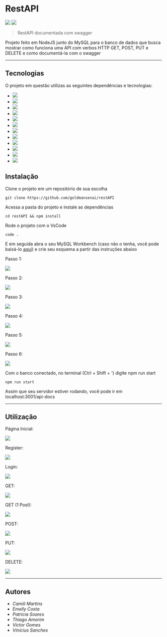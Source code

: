 # RestAPI

<img src="https://img.shields.io/badge/Versão-v1.0.0-blue?style=for-the-badge" />
<img src="https://img.shields.io/badge/Backend-Node-important?style=for-the-badge" />

> RestAPI documentada com swagger

Projeto feito em NodeJS junto do MySQL para o banco de dados que busca mostrar como funciona uma API com verbos HTTP GET, POST, PUT e DELETE e como documentá-la com o swagger

---

## Tecnologias

O projeto em questão utilizas as seguintes dependências e tecnologias: 

* <img src="https://img.shields.io/badge/Tecnologia-NodeJS-important?style=for-the-badge"/>
* <img src="https://img.shields.io/badge/Tecnologia-MySQL Workbench-important?style=for-the-badge"/>
* <img src="https://img.shields.io/badge/Dependência-Express-blue?style=for-the-badge"/>
* <img src="https://img.shields.io/badge/Dependência-Cors-blue?style=for-the-badge"/>
* <img src="https://img.shields.io/badge/Dependência-BodyParser-blue?style=for-the-badge"/>
* <img src="https://img.shields.io/badge/Dependência-JWT-blue?style=for-the-badge"/>
* <img src="https://img.shields.io/badge/Dependência-MySQL2-blue?style=for-the-badge"/>
* <img src="https://img.shields.io/badge/Dependência-Nodemon-blue?style=for-the-badge"/>
* <img src="https://img.shields.io/badge/Dependência-Sequelize-blue?style=for-the-badge"/>
* <img src="https://img.shields.io/badge/Dependência-SequelizeCli-blue?style=for-the-badge"/>
* <img src="https://img.shields.io/badge/Dependência-SwaggerJsdoc-blue?style=for-the-badge"/>
* <img src="https://img.shields.io/badge/Dependência-SwaggerUiExpress-blue?style=for-the-badge"/>

## Instalação

Clone o projeto em um repositório de sua escolha
```
git clone https://github.com/goldmansenai/restAPI
```

Acessa a pasta do projeto e instale as dependências
```
cd restAPI && npm install
```

Rode o projeto com o VsCode
```
code .
```

E em seguida abra o seu MySQL Workbench (caso não o tenha, você pode baixá-lo <a href="https://dev.mysql.com/downloads/workbench/
" target="_blank">aqui</a>) e crie seu esquema a partir das instruções abaixo

<p>Passo 1:</p>
<img src="./assets/mysql/mysql1.png"/>
<p>Passo 2:</p>
<img src="./assets/mysql/mysql2.png"/>
<p>Passo 3:</p>
<img src="./assets/mysql/mysql3.png"/>
<p>Passo 4:</p>
<img src="./assets/mysql/mysql4.png"/>
<p>Passo 5:</p>
<img src="./assets/mysql/mysql5.png"/>
<p>Passo 6:</p>
<img src="./assets/mysql/mysql6.png"/>

Com o banco conectado, no terminal (Ctrl + Shift + ') digite npm run start
```
npm run start
```

Assim que seu servidor estiver rodando, você pode ir em localhost:3001/api-docs

---

## Utilização
<p>Página Inicial:</p>
<img src="./assets/swagger/api-docs.PNG"/>
<p>Register:</p>
<img src="./assets/swagger/register.PNG"/>
<p>Login:</p>
<img src="./assets/swagger/login.PNG"/>
<p>GET:</p>
<img src="./assets/swagger/get.PNG"/>
<p>GET (1 Post):</p>
<img src="./assets/swagger/getOne.PNG"/>
<p>POST:</p>
<img src="./assets/swagger/post.PNG"/>
<p>PUT:</p>
<img src="./assets/swagger/put.PNG"/>
<p>DELETE:</p>
<img src="./assets/swagger/delete.PNG"/>

---

## Autores

* *Camili Martins*
* *Emelly Costa*
* *Patricia Soares*
* *Thiago Amorim*
* *Victor Gomes*
* *Vinícius Sanches*